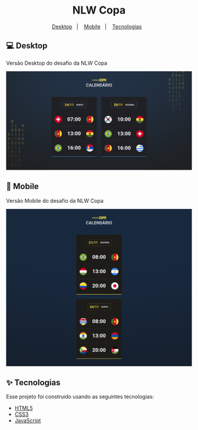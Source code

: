 #

<h1 align="center">NLW Copa</h1>

<p align="center">
  <a href="#-desktop">Desktop</a>&nbsp;&nbsp;&nbsp;|&nbsp;&nbsp;&nbsp;
  <a href="#-desktop">Mobile</a>&nbsp;&nbsp;&nbsp;|&nbsp;&nbsp;&nbsp;
  <a href="#-tecnologias">Tecnologias</a>&nbsp;&nbsp;&nbsp;
</p>


## 💻 Desktop

Versão Desktop do desafio da NLW Copa

<img src="./Desktop/assets/desktop.png" alt="Logo da NLW Copa" />


## 📱 Mobile

Versão Mobile do desafio da NLW Copa

<img src="./Mobile/assets/mobile.png" alt="Logo da NLW Copa" />


## ✨ Tecnologias

Esse projeto foi construido usando as seguintes tecnologias:

- [HTML5](https://www.w3schools.com/html/)
- [CSS3](https://www.w3schools.com/css/)
- [JavaScript](https://www.javascript.com/)